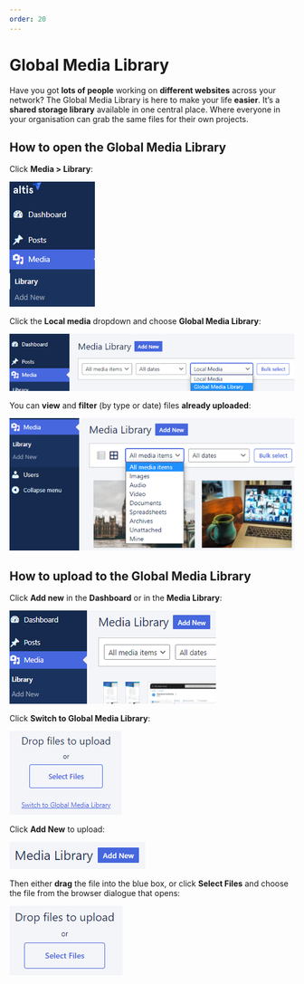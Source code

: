 ```yaml
---
order: 20
---
```


# Global Media Library

Have you got **lots of people** working on **different websites** across your network? The Global Media Library is here to make your life **easier**. It’s a **shared storage library** available in one central place. Where everyone in your organisation can grab the same files for their own projects. 

## How to open the Global Media Library

Click **Media > Library**:

![](../assets/global-media-library-image6.png)

Click the **Local media** dropdown and choose **Global Media Library**:

![](../assets/global-media-library-image1.png)

You can **view** and **filter** (by type or date) files **already uploaded**:

![](../assets/global-media-library-image7.png)

## How to upload to the Global Media Library

Click **Add new** in the **Dashboard** or in the **Media Library**:

![](../assets/global-media-library-image4.png)

Click **Switch to Global Media Library**:

![](../assets/global-media-library-image3.png)

Click **Add New** to upload:

![](../assets/global-media-library-image2.png)

Then either **drag** the file into the blue box, or click **Select Files** and choose the file from the browser dialogue that opens:

![](../assets/global-media-library-image5.png)
